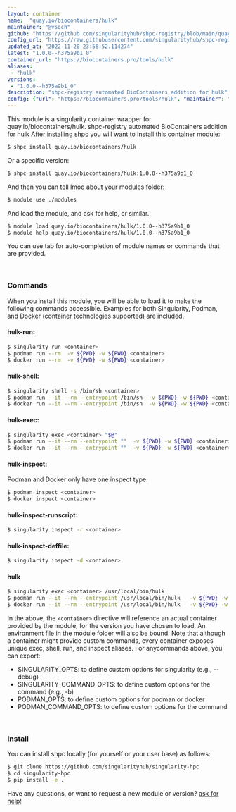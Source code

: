 ```yaml
---
layout: container
name:  "quay.io/biocontainers/hulk"
maintainer: "@vsoch"
github: "https://github.com/singularityhub/shpc-registry/blob/main/quay.io/biocontainers/hulk/container.yaml"
config_url: "https://raw.githubusercontent.com/singularityhub/shpc-registry/main/quay.io/biocontainers/hulk/container.yaml"
updated_at: "2022-11-20 23:56:52.114274"
latest: "1.0.0--h375a9b1_0"
container_url: "https://biocontainers.pro/tools/hulk"
aliases:
 - "hulk"
versions:
 - "1.0.0--h375a9b1_0"
description: "shpc-registry automated BioContainers addition for hulk"
config: {"url": "https://biocontainers.pro/tools/hulk", "maintainer": "@vsoch", "description": "shpc-registry automated BioContainers addition for hulk", "latest": {"1.0.0--h375a9b1_0": "sha256:fd1bdff3d3665950265028498e27ea8f2966dcfb1463031bac89623075cd0589"}, "tags": {"1.0.0--h375a9b1_0": "sha256:fd1bdff3d3665950265028498e27ea8f2966dcfb1463031bac89623075cd0589"}, "docker": "quay.io/biocontainers/hulk", "aliases": {"hulk": "/usr/local/bin/hulk"}}
---
```


This module is a singularity container wrapper for quay.io/biocontainers/hulk.
shpc-registry automated BioContainers addition for hulk
After [installing shpc](#install) you will want to install this container module:


```bash
$ shpc install quay.io/biocontainers/hulk
```

Or a specific version:

```bash
$ shpc install quay.io/biocontainers/hulk:1.0.0--h375a9b1_0
```

And then you can tell lmod about your modules folder:

```bash
$ module use ./modules
```

And load the module, and ask for help, or similar.

```bash
$ module load quay.io/biocontainers/hulk/1.0.0--h375a9b1_0
$ module help quay.io/biocontainers/hulk/1.0.0--h375a9b1_0
```

You can use tab for auto-completion of module names or commands that are provided.

<br>

### Commands

When you install this module, you will be able to load it to make the following commands accessible.
Examples for both Singularity, Podman, and Docker (container technologies supported) are included.

#### hulk-run:

```bash
$ singularity run <container>
$ podman run --rm  -v ${PWD} -w ${PWD} <container>
$ docker run --rm  -v ${PWD} -w ${PWD} <container>
```

#### hulk-shell:

```bash
$ singularity shell -s /bin/sh <container>
$ podman run --it --rm --entrypoint /bin/sh  -v ${PWD} -w ${PWD} <container>
$ docker run --it --rm --entrypoint /bin/sh  -v ${PWD} -w ${PWD} <container>
```

#### hulk-exec:

```bash
$ singularity exec <container> "$@"
$ podman run --it --rm --entrypoint ""  -v ${PWD} -w ${PWD} <container> "$@"
$ docker run --it --rm --entrypoint ""  -v ${PWD} -w ${PWD} <container> "$@"
```

#### hulk-inspect:

Podman and Docker only have one inspect type.

```bash
$ podman inspect <container>
$ docker inspect <container>
```

#### hulk-inspect-runscript:

```bash
$ singularity inspect -r <container>
```

#### hulk-inspect-deffile:

```bash
$ singularity inspect -d <container>
```


#### hulk

```bash
$ singularity exec <container> /usr/local/bin/hulk
$ podman run --it --rm --entrypoint /usr/local/bin/hulk   -v ${PWD} -w ${PWD} <container> -c " $@"
$ docker run --it --rm --entrypoint /usr/local/bin/hulk   -v ${PWD} -w ${PWD} <container> -c " $@"
```



In the above, the `<container>` directive will reference an actual container provided
by the module, for the version you have chosen to load. An environment file in the
module folder will also be bound. Note that although a container
might provide custom commands, every container exposes unique exec, shell, run, and
inspect aliases. For anycommands above, you can export:

 - SINGULARITY_OPTS: to define custom options for singularity (e.g., --debug)
 - SINGULARITY_COMMAND_OPTS: to define custom options for the command (e.g., -b)
 - PODMAN_OPTS: to define custom options for podman or docker
 - PODMAN_COMMAND_OPTS: to define custom options for the command

<br>

### Install

You can install shpc locally (for yourself or your user base) as follows:

```bash
$ git clone https://github.com/singularityhub/singularity-hpc
$ cd singularity-hpc
$ pip install -e .
```

Have any questions, or want to request a new module or version? [ask for help!](https://github.com/singularityhub/singularity-hpc/issues)